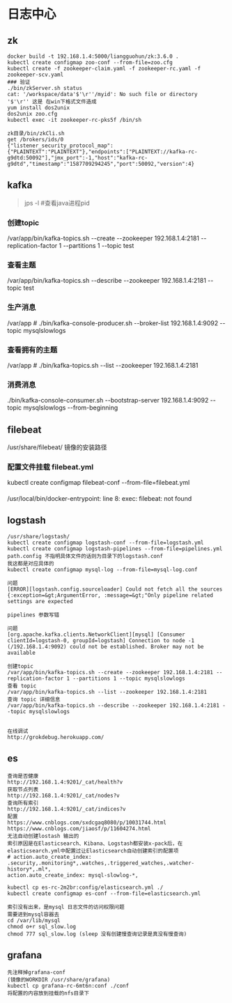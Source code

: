 # 日志中心

## zk
```
docker build -t 192.168.1.4:5000/liangguohun/zk:3.6.0 .
kubectl create configmap zoo-conf --from-file=zoo.cfg
kubectl create -f zookeeper-claim.yaml -f zookeeper-rc.yaml -f zookeeper-scv.yaml
### 验证
./bin/zkServer.sh status
cat: '/workspace/data'$'\r''/myid': No such file or directory
'$'\r'' 这是 在win下格式文件造成 
yum install dos2unix
dos2unix zoo.cfg
kubectl exec -it zookeeper-rc-pks5f /bin/sh

zk目录/bin/zkCli.sh
get /brokers/ids/0
{"listener_security_protocol_map":{"PLAINTEXT":"PLAINTEXT"},"endpoints":["PLAINTEXT://kafka-rc-g9dtd:50092"],"jmx_port":-1,"host":"kafka-rc-g9dtd","timestamp":"1587709294245","port":50092,"version":4}
```

## kafka

> jps -l #查看java进程pid

### 创建topic
/var/app/bin/kafka-topics.sh --create --zookeeper 192.168.1.4:2181 --replication-factor 1 --partitions 1 --topic test
### 查看主题
/var/app/bin/kafka-topics.sh --describe --zookeeper 192.168.1.4:2181 --topic test
### 生产消息
/var/app # ./bin/kafka-console-producer.sh --broker-list 192.168.1.4:9092 --topic mysqlslowlogs
### 查看拥有的主题
/var/app # ./bin/kafka-topics.sh --list --zookeeper 192.168.1.4:2181
### 消费消息
./bin/kafka-console-consumer.sh --bootstrap-server 192.168.1.4:9092 --topic mysqlslowlogs --from-beginning 
## filebeat
/usr/share/filebeat/ 镜像的安装路径
### 配置文件挂载 filebeat.yml
kubectl create configmap filebeat-conf --from-file=filebeat.yml
####      
/usr/local/bin/docker-entrypoint: line 8: exec: filebeat: not found 


## logstash
```
/usr/share/logstash/
kubectl create configmap logstash-conf --from-file=logstash.yml
kubectl create configmap logstash-pipelines --from-file=pipelines.yml
path.config 不指明具体文件的话则为目录下的logstash.conf
我这都是对应具体的
kubectl create configmap mysql-log --from-file=mysql-log.conf

问题
[ERROR][logstash.config.sourceloader] Could not fetch all the sources {:exception=&gt;ArgumentError, :message=&gt;"Only pipeline related settings are expected

pipelines 参数写错

问题
[org.apache.kafka.clients.NetworkClient][mysql] [Consumer clientId=logstash-0, groupId=logstash] Connection to node -1 (/192.168.1.4:9092) could not be established. Broker may not be available

创建topic
/var/app/bin/kafka-topics.sh --create --zookeeper 192.168.1.4:2181 --replication-factor 1 --partitions 1 --topic mysqlslowlogs
查看 topic
/var/app/bin/kafka-topics.sh --list --zookeeper 192.168.1.4:2181
查询 topic 详细信息
/var/app/bin/kafka-topics.sh --describe --zookeeper 192.168.1.4:2181 --topic mysqlslowlogs


在线调试
http://grokdebug.herokuapp.com/
```



## es
```
查询是否健康
http://192.168.1.4:9201/_cat/health?v
获取节点列表
http://192.168.1.4:9201/_cat/nodes?v
查询所有索引
http://192.168.1.4:9201/_cat/indices?v
配置
https://www.cnblogs.com/sxdcgaq8080/p/10031744.html
https://www.cnblogs.com/jiaosf/p/11604274.html
无法自动创建lostash 输出的
索引原因是在Elasticsearch、Kibana、Logstash都安装x-pack后，在elasticsearch.yml中配置过让Elasticsearch自动创建索引的配置项
# action.auto_create_index: .security,.monitoring*,.watches,.triggered_watches,.watcher-history*,.ml*,
action.auto_create_index: mysql-slowlog-*,

kubectl cp es-rc-2m2br:config/elasticsearch.yml ./
kubectl create configmap es-conf --from-file=elasticsearch.yml 

索引没有出来，是mysql 日志文件的访问权限问题
需要进到mysql容器去
cd /var/lib/mysql
chmod o+r sql_slow.log
chmod 777 sql_slow.log (sleep 没有创建慢查询记录是真没有慢查询)
```


## grafana
```
先注释掉grafana-conf
(镜像的WORKDIR /usr/share/grafana)
kubectl cp grafana-rc-6mt6n:conf ./conf
将配置的内容放到挂载的nfs目录下
```